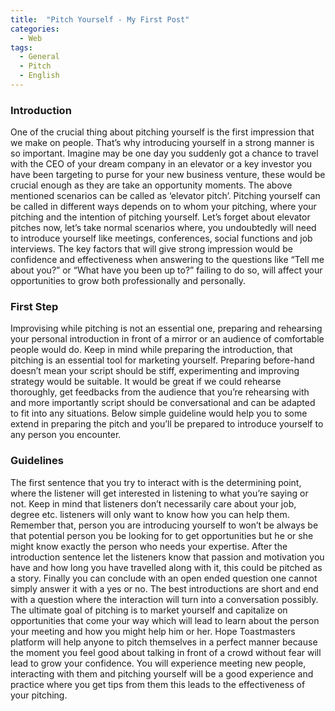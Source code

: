 ```yaml
---
title:  "Pitch Yourself - My First Post"
categories:
  - Web
tags:
  - General
  - Pitch
  - English
---
```


### **Introduction**
One of the crucial thing about pitching yourself is the first impression that we make on people. That’s why introducing yourself in a strong manner is so important. Imagine may be one day you suddenly got a chance to travel with the CEO of your dream company in an elevator or a key investor you have been targeting to purse for your new business venture, these would be crucial enough as they are take an opportunity moments. The above mentioned scenarios can be called as ‘elevator pitch’. Pitching yourself can be called in different ways depends on to whom your pitching, where your pitching and the intention of pitching yourself. Let’s forget about elevator pitches now, let’s take normal scenarios where, you undoubtedly will need to introduce yourself like meetings, conferences, social functions and job interviews. The key factors that will give strong impression would be confidence and effectiveness when answering to the questions like “Tell me about you?” or “What have you been up to?” failing to do so, will affect your opportunities to grow both professionally and personally.

### **First Step**
Improvising while pitching is not an essential one, preparing and rehearsing your personal introduction in front of a mirror or an audience of comfortable people would do. Keep in mind while preparing the introduction, that pitching is an essential tool for marketing yourself. Preparing before-hand doesn’t mean your script should be stiff, experimenting and improving strategy would be suitable. It would be great if we could rehearse thoroughly, get feedbacks from the audience that you’re rehearsing with and more importantly script should be conversational and can be adapted to fit into any situations. Below simple guideline would help you to some extend in preparing the pitch and you’ll be prepared to introduce yourself to any person you encounter.

### **Guidelines**
The first sentence that you try to interact with is the determining point, where the listener will get interested in listening to what you’re saying or not. Keep in mind that listeners don’t necessarily care about your job, degree etc. listeners will only want to know how you can help them. Remember that, person you are introducing yourself to won’t be always be that potential person you be looking for to get opportunities but he or she might know exactly the person who needs your expertise. After the introduction sentence let the listeners know that passion and motivation you have and how long you have travelled along with it, this could be pitched as a story. Finally you can conclude with an open ended question one cannot simply answer it with a yes or no. The best introductions are short and end with a question where the interaction will turn into a conversation possibly. The ultimate goal of pitching is to market yourself and capitalize on opportunities that come your way which will lead to learn about the person your meeting and how you might help him or her. Hope Toastmasters platform will help anyone to pitch themselves in a perfect manner because the moment you feel good about talking in front of a crowd without fear will lead to grow your confidence. You will experience meeting new people, interacting with them and pitching yourself will be a good experience and practice where you get tips from them this leads to the effectiveness of your pitching.
